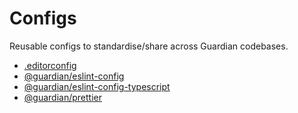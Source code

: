 # Configs

Reusable configs to standardise/share across Guardian codebases.

-   [.editorconfig](.editorconfig)
-   [@guardian/eslint-config](packages/eslint-config)
-   [@guardian/eslint-config-typescript](packages/eslint-config-typescript)
-   [@guardian/prettier](packages/prettier)
